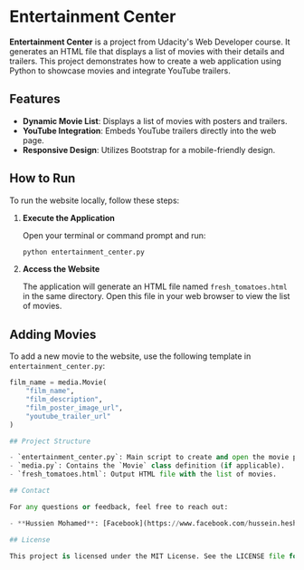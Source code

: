 # Entertainment Center

**Entertainment Center** is a project from Udacity's Web Developer course. It generates an HTML file that displays a list of movies with their details and trailers. This project demonstrates how to create a web application using Python to showcase movies and integrate YouTube trailers.

## Features

- **Dynamic Movie List**: Displays a list of movies with posters and trailers.
- **YouTube Integration**: Embeds YouTube trailers directly into the web page.
- **Responsive Design**: Utilizes Bootstrap for a mobile-friendly design.

## How to Run

To run the website locally, follow these steps:

1. **Execute the Application**

    Open your terminal or command prompt and run:

    ```bash
    python entertainment_center.py
    ```

2. **Access the Website**

    The application will generate an HTML file named `fresh_tomatoes.html` in the same directory. Open this file in your web browser to view the list of movies.

## Adding Movies

To add a new movie to the website, use the following template in `entertainment_center.py`:

```python
film_name = media.Movie(
    "film_name",
    "film_description",
    "film_poster_image_url",
    "youtube_trailer_url"
)

## Project Structure

- `entertainment_center.py`: Main script to create and open the movie page.
- `media.py`: Contains the `Movie` class definition (if applicable).
- `fresh_tomatoes.html`: Output HTML file with the list of movies.

## Contact

For any questions or feedback, feel free to reach out:

- **Hussien Mohamed**: [Facebook](https://www.facebook.com/hussein.hesham.399)

## License

This project is licensed under the MIT License. See the LICENSE file for more details.
